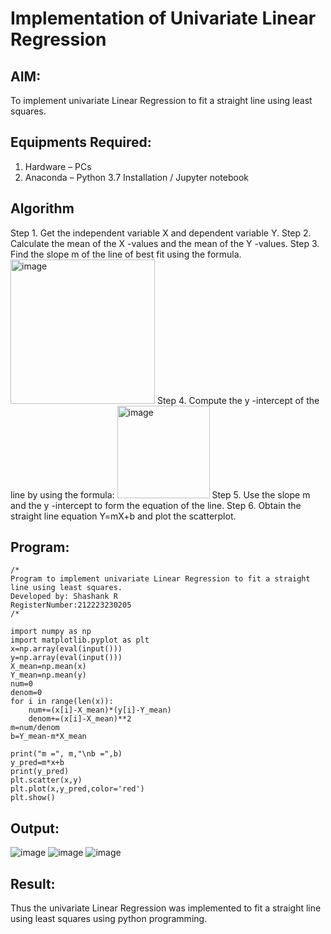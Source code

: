 # Implementation of Univariate Linear Regression
## AIM:
To implement univariate Linear Regression to fit a straight line using least squares.

## Equipments Required:
1. Hardware – PCs
2. Anaconda – Python 3.7 Installation / Jupyter notebook

## Algorithm
Step 1. Get the independent variable X and dependent variable Y.
Step 2. Calculate the mean of the X -values and the mean of the Y -values.
Step 3. Find the slope m of the line of best fit using the formula. 
<img width="231" alt="image" src="https://user-images.githubusercontent.com/93026020/192078527-b3b5ee3e-992f-46c4-865b-3b7ce4ac54ad.png">
Step 4. Compute the y -intercept of the line by using the formula:
<img width="148" alt="image" src="https://user-images.githubusercontent.com/93026020/192078545-79d70b90-7e9d-4b85-9f8b-9d7548a4c5a4.png">
Step 5. Use the slope m and the y -intercept to form the equation of the line.
Step 6. Obtain the straight line equation Y=mX+b and plot the scatterplot.

## Program:
```
/*
Program to implement univariate Linear Regression to fit a straight line using least squares.
Developed by: Shashank R
RegisterNumber:212223230205
/*
```
```
import numpy as np
import matplotlib.pyplot as plt
x=np.array(eval(input()))
y=np.array(eval(input()))
X_mean=np.mean(x)
Y_mean=np.mean(y)
num=0
denom=0
for i in range(len(x)):
    num+=(x[i]-X_mean)*(y[i]-Y_mean)
    denom+=(x[i]-X_mean)**2
m=num/denom
b=Y_mean-m*X_mean

print("m =", m,"\nb =",b)
y_pred=m*x+b
print(y_pred)
plt.scatter(x,y)
plt.plot(x,y_pred,color='red')
plt.show()

```

## Output:

![image](https://github.com/user-attachments/assets/77945fd4-8f31-40ac-85e3-2ebe459aea0e)
![image](https://github.com/user-attachments/assets/a24d1ab9-f53f-4151-a63b-3c07215d65b3)
![image](https://github.com/user-attachments/assets/157abc05-2d41-4e38-ae0a-b69f47269750)

## Result:
Thus the univariate Linear Regression was implemented to fit a straight line using least squares using python programming.
